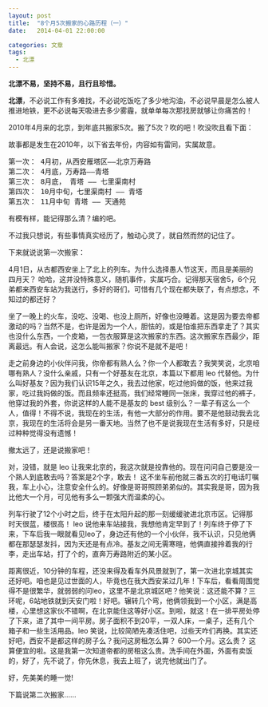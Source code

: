 ```yaml
---
layout: post
title:  "8个月5次搬家的心路历程（一）"
date:   2014-04-01 22:00:00

categories: 文章
tags:
  - 北漂
---
```


**北漂不易，坚持不易，且行且珍惜。**

**北漂**，不必说工作有多难找，不必说吃饭吃了多少地沟油，不必说早晨是怎么被人推进地铁，更不必说每天吸进去多少雾霾，就单单每次那找房就够让你痛苦的！

2010年4月来的北京，到年底共搬家5次。搬了5次？吹的吧！吹没吹且看下面：

故事都是发生在2010年，以下省去年份，内容如有雷同，实属故意。

<pre>
第一次： 4月初，从西安雁塔区——北京万寿路
第二次： 4月底，万寿路——青塔
第三次： 8月底， 青塔 —— 七里渠南村
第四次： 10月中旬，七里渠南村 —— 青塔
第五次： 11月中旬 青塔 —— 天通苑
</pre>

有模有样，能记得那么清？编的吧。

不过我只想说，有些事情真实经历了，触动心灵了，就自然而然的记住了。

下来就说说第一次搬家：

4月1日，从古都西安坐上了北上的列车。为什么选择愚人节这天，而且是美丽的四月天？ 哈哈，这并没特殊意义，随机事件，实属巧合。记得那天宿舍5，6个兄弟都来西安车站为我送行，多好的哥们，可惜有几个现在都失联了，有点想念，不知过的都还好？

坐了一晚上的火车，没吃、没喝、也没上厕所，好像也没睡着。这是因为要去帝都激动的吗？当然不是，也许是因为一个人，胆怯的，或是怕谁把东西拿走了？其实也没什么东西，一个皮箱，一包衣服算是这次搬家的东西。这次搬家东西最少，距离最远。有人会说，这怎么能叫搬家？你说不是就不是吧！

走之前身边的小伙伴问我，你帝都有熟人么？你一个人都敢去？我笑笑说，北京咱哪有熟人？没什么亲戚，只有一个好基友在北京，本篇以下都用 leo 代替他。为什么叫好基友？因为我们认识15年之久，我去过他家，吃过他妈做的饭，他来过我家，吃过我妈做的饭。而且频率还挺高，我们经常睡同一张床，我穿过他的裤子，他穿过我的外套，你说这样的人能不是基友的 best 级别么？一辈子有这么一个人，值得！不得不说，我现在的生活，有他一大部分的作用。要不是他鼓动我去北京，我现在的生活将会是另一番天地。当然了也不是说我现在生活有多好，只是经过种种觉得没有遗憾！

撤太远了，还是说搬家吧！

对，没错，就是 leo 让我来北京的，我这次就是投靠他的。现在问问自己要是没一个熟人到底敢去吗？答案是2个字，敢去！ 这不坐车前他就三番五次的打电话叮嘱我，车上小心，注意安全什么的。好像是哥哥照顾弟弟似的。其实我是哥，因为我比他大一个月，可见他有多么一颗强大而温柔的心。

列车行驶了12个小时之后，终于在太阳升起的那一刻缓缓驶进北京市区。记得那时天很蓝，楼很高！ leo 说他来车站接我，我想他肯定早到了！列车终于停了下来，下车后我一眼就看见leo了，身边还有他的一个小伙伴，我不认识，只见他俩都在那瑟瑟发抖，因为天还是有点冷。基友之间无需寒暄，他俩直接拎着我的行李，走出车站，打了个的，直奔万寿路附近的某小区。

距离很近，10分钟的车程，还没来得及看车外风景就到了，第一次进北京城其实还好吧。咱也是见过世面的人，毕竟也在我大西安呆过几年！下车后，看看周围觉得不是很繁华，就弱弱的问leo，这里不是北京城区吧？他笑说：这还能不算？三环呢，6站地铁就到天安门啦！好吧。辗转几个弯，他俩领我到一个小区，满是高楼，心里想这家伙不错啊，在北京能住这等好小区。到啦，就这！在一排平房处停了下来，进了其中一间平房。房子面积不到20平，一双人床，一桌子，还有几个箱子和一些生活用品。leo 笑说，比较简陋先凑活住吧，过些天咋们再换。其实还好吧，西安不是都这样的房子么？我问这房租怎么算？ 600一个月。这么贵？ 这算便宜的啦。这是我第一次知道帝都的房租这么贵。洗手间在外面，外面有卖饭的，好了，先不说了，你先休息，我去上班了，说完他就出门了。

好，先美美的睡一觉!

下篇说第二次搬家……


